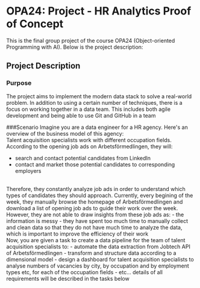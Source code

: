 # OPA24: Project - HR Analytics Proof of Concept
This is the final group project of the course OPA24 (Object-oriented Programming with AI). Below is the project description:
## Project Description
### Purpose
The project aims to implement the modern data stack to solve a real-world problem. In addition to using a certain number of techniques, there is a focus on working together in a data team. This includes both agile development and being able to use Git and GitHub in a team

###Scenario
Imagine you are a data engineer for a HR agency. Here's an overview of the business model of this agency:
<br>
Talent acquisition specialists work with different occupation fields. According to the opening job ads on Arbetsförmedlingen, they will:
- search and contact potential candidates from LinkedIn
- contact and market those potential candidates to corresponding employers
<br>
Therefore, they constantly analyze job ads in order to understand which types of candidates they should approach. Currently, every begining of the week, they manually browse the homepage of Arbetsförmedlingen and download a list of opening job ads to guide their work over the week. However, they are not able to draw insights from these job ads as:
- the information is messy
- they have spent too much time to manually collect and clean data so that they do not have much time to analyze the data, which is important to improve the efficiency of their work
<br>
Now, you are given a task to create a data pipeline for the team of talent acquisition specialists to:
- automate the data extraction from Jobtech API of Arbetsförmedlingen
- transform and structure data according to a dimensional model
- design a dashboard for talent acquisition specialists to analyse numbers of vacancies by city, by occupation and by employment types etc, for each of the occupation fields
- etc... details of all requirements will be described in the tasks below
